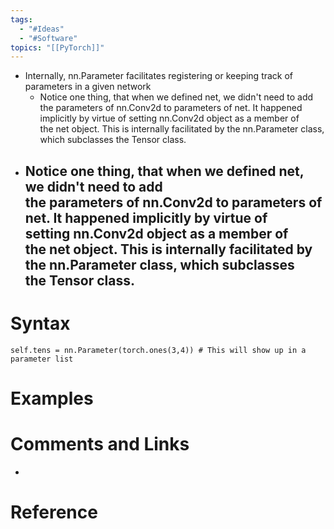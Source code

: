 ```yaml
---
tags:
  - "#Ideas"
  - "#Software"
topics: "[[PyTorch]]"
---
```

- Internally, nn.Parameter facilitates registering or keeping track of parameters in a given network
	- Notice one thing, that when we defined net, we didn't need to add the parameters of nn.Conv2d to parameters of net. It happened implicitly by virtue of setting nn.Conv2d object as a member of the net object. This is internally facilitated by the nn.Parameter class, which subclasses the Tensor class.
- Notice one thing, that when we defined net, we didn't need to add the parameters of nn.Conv2d to parameters of net. It happened implicitly by virtue of setting nn.Conv2d object as a member of the net object. This is internally facilitated by the nn.Parameter class, which subclasses the Tensor class.
	- 

# Syntax
```
self.tens = nn.Parameter(torch.ones(3,4)) # This will show up in a parameter list
```

# Examples

# Comments and Links
- 
# Reference